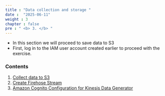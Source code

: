 ```yaml
---
title : "Data collection and storage "
date :  "2025-06-11"
weight : 3
chapter : false
pre : " <b> 3. </b> "
---
```


- In this section we will proceed to save data to S3
- First, log in to the IAM user account created earlier to proceed with the exercise.

### Contents

1. [Collect data to S3](3.1-s3data/)
2. [Create Firehose Stream](3.2-firehosestream/)
3. [Amazon Cognito Configuration for Kinesis Data Generator](3.3-KinesisDataGenerator/)